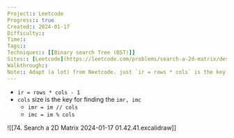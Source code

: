 ```yaml
---
Project:: Leetcode
Progress:: true
Created:: 2024-01-17
Difficulty:: 
Time:: 
Tags:: 
Techniques:: [[Binary search Tree (BST)]]
Sites:: [Leetcode](https://leetcode.com/problems/search-a-2d-matrix/description/)
Walkthrough:: 
Note:: Adapt (a lot) from Neetcode. just `ir = rows * cols` is the key. quite similar to 1D
---
```

- `ir = rows * cols - 1`
- `cols` size is the key for finding the `imr, imc`
	- `imr = im // cols`
	- `imc = im % cols`

![[74. Search a 2D Matrix 2024-01-17 01.42.41.excalidraw]]